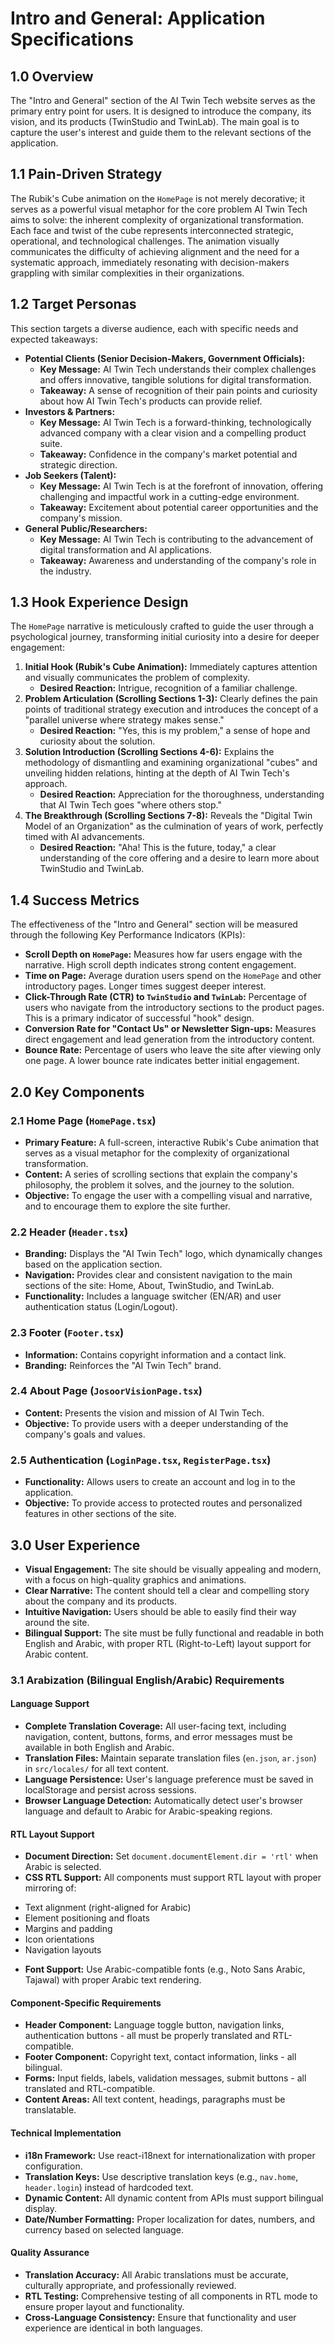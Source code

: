 # Intro and General: Application Specifications

## 1.0 Overview

The "Intro and General" section of the AI Twin Tech website serves as the primary entry point for users. It is designed to introduce the company, its vision, and its products (TwinStudio and TwinLab). The main goal is to capture the user's interest and guide them to the relevant sections of the application.

## 1.1 Pain-Driven Strategy

The Rubik's Cube animation on the `HomePage` is not merely decorative; it serves as a powerful visual metaphor for the core problem AI Twin Tech aims to solve: the inherent complexity of organizational transformation. Each face and twist of the cube represents interconnected strategic, operational, and technological challenges. The animation visually communicates the difficulty of achieving alignment and the need for a systematic approach, immediately resonating with decision-makers grappling with similar complexities in their organizations.

## 1.2 Target Personas

This section targets a diverse audience, each with specific needs and expected takeaways:

*   **Potential Clients (Senior Decision-Makers, Government Officials):**
    *   **Key Message:** AI Twin Tech understands their complex challenges and offers innovative, tangible solutions for digital transformation.
    *   **Takeaway:** A sense of recognition of their pain points and curiosity about how AI Twin Tech's products can provide relief.
*   **Investors & Partners:**
    *   **Key Message:** AI Twin Tech is a forward-thinking, technologically advanced company with a clear vision and a compelling product suite.
    *   **Takeaway:** Confidence in the company's market potential and strategic direction.
*   **Job Seekers (Talent):**
    *   **Key Message:** AI Twin Tech is at the forefront of innovation, offering challenging and impactful work in a cutting-edge environment.
    *   **Takeaway:** Excitement about potential career opportunities and the company's mission.
*   **General Public/Researchers:**
    *   **Key Message:** AI Twin Tech is contributing to the advancement of digital transformation and AI applications.
    *   **Takeaway:** Awareness and understanding of the company's role in the industry.

## 1.3 Hook Experience Design

The `HomePage` narrative is meticulously crafted to guide the user through a psychological journey, transforming initial curiosity into a desire for deeper engagement:

1.  **Initial Hook (Rubik's Cube Animation):** Immediately captures attention and visually communicates the problem of complexity.
    *   **Desired Reaction:** Intrigue, recognition of a familiar challenge.
2.  **Problem Articulation (Scrolling Sections 1-3):** Clearly defines the pain points of traditional strategy execution and introduces the concept of a "parallel universe where strategy makes sense."
    *   **Desired Reaction:** "Yes, this is my problem," a sense of hope and curiosity about the solution.
3.  **Solution Introduction (Scrolling Sections 4-6):** Explains the methodology of dismantling and examining organizational "cubes" and unveiling hidden relations, hinting at the depth of AI Twin Tech's approach.
    *   **Desired Reaction:** Appreciation for the thoroughness, understanding that AI Twin Tech goes "where others stop."
4.  **The Breakthrough (Scrolling Sections 7-8):** Reveals the "Digital Twin Model of an Organization" as the culmination of years of work, perfectly timed with AI advancements.
    *   **Desired Reaction:** "Aha! This is the future, today," a clear understanding of the core offering and a desire to learn more about TwinStudio and TwinLab.

## 1.4 Success Metrics

The effectiveness of the "Intro and General" section will be measured through the following Key Performance Indicators (KPIs):

*   **Scroll Depth on `HomePage`:** Measures how far users engage with the narrative. High scroll depth indicates strong content engagement.
*   **Time on Page:** Average duration users spend on the `HomePage` and other introductory pages. Longer times suggest deeper interest.
*   **Click-Through Rate (CTR) to `TwinStudio` and `TwinLab`:** Percentage of users who navigate from the introductory sections to the product pages. This is a primary indicator of successful "hook" design.
*   **Conversion Rate for "Contact Us" or Newsletter Sign-ups:** Measures direct engagement and lead generation from the introductory content.
*   **Bounce Rate:** Percentage of users who leave the site after viewing only one page. A lower bounce rate indicates better initial engagement.

## 2.0 Key Components

### 2.1 Home Page (`HomePage.tsx`)

*   **Primary Feature:** A full-screen, interactive Rubik's Cube animation that serves as a visual metaphor for the complexity of organizational transformation.
*   **Content:** A series of scrolling sections that explain the company's philosophy, the problem it solves, and the journey to the solution.
*   **Objective:** To engage the user with a compelling visual and narrative, and to encourage them to explore the site further.

### 2.2 Header (`Header.tsx`)

*   **Branding:** Displays the "AI Twin Tech" logo, which dynamically changes based on the application section.
*   **Navigation:** Provides clear and consistent navigation to the main sections of the site: Home, About, TwinStudio, and TwinLab.
*   **Functionality:** Includes a language switcher (EN/AR) and user authentication status (Login/Logout).

### 2.3 Footer (`Footer.tsx`)

*   **Information:** Contains copyright information and a contact link.
*   **Branding:** Reinforces the "AI Twin Tech" brand.

### 2.4 About Page (`JosoorVisionPage.tsx`)

*   **Content:** Presents the vision and mission of AI Twin Tech.
*   **Objective:** To provide users with a deeper understanding of the company's goals and values.

### 2.5 Authentication (`LoginPage.tsx`, `RegisterPage.tsx`)

*   **Functionality:** Allows users to create an account and log in to the application.
*   **Objective:** To provide access to protected routes and personalized features in other sections of the site.

## 3.0 User Experience

*   **Visual Engagement:** The site should be visually appealing and modern, with a focus on high-quality graphics and animations.
*   **Clear Narrative:** The content should tell a clear and compelling story about the company and its products.
*   **Intuitive Navigation:** Users should be able to easily find their way around the site.
*   **Bilingual Support:** The site must be fully functional and readable in both English and Arabic, with proper RTL (Right-to-Left) layout support for Arabic content.

### 3.1 Arabization (Bilingual English/Arabic) Requirements

#### Language Support
*   **Complete Translation Coverage:** All user-facing text, including navigation, content, buttons, forms, and error messages must be available in both English and Arabic.
*   **Translation Files:** Maintain separate translation files (`en.json`, `ar.json`) in `src/locales/` for all text content.
*   **Language Persistence:** User's language preference must be saved in localStorage and persist across sessions.
*   **Browser Language Detection:** Automatically detect user's browser language and default to Arabic for Arabic-speaking regions.

#### RTL Layout Support
*   **Document Direction:** Set `document.documentElement.dir = 'rtl'` when Arabic is selected.
*   **CSS RTL Support:** All components must support RTL layout with proper mirroring of:
  - Text alignment (right-aligned for Arabic)
  - Element positioning and floats
  - Margins and padding
  - Icon orientations
  - Navigation layouts
*   **Font Support:** Use Arabic-compatible fonts (e.g., Noto Sans Arabic, Tajawal) with proper Arabic text rendering.

#### Component-Specific Requirements
*   **Header Component:** Language toggle button, navigation links, authentication buttons - all must be properly translated and RTL-compatible.
*   **Footer Component:** Copyright text, contact information, links - all bilingual.
*   **Forms:** Input fields, labels, validation messages, submit buttons - all translated and RTL-compatible.
*   **Content Areas:** All text content, headings, paragraphs must be translatable.

#### Technical Implementation
*   **i18n Framework:** Use react-i18next for internationalization with proper configuration.
*   **Translation Keys:** Use descriptive translation keys (e.g., `nav.home`, `header.login`) instead of hardcoded text.
*   **Dynamic Content:** All dynamic content from APIs must support bilingual display.
*   **Date/Number Formatting:** Proper localization for dates, numbers, and currency based on selected language.

#### Quality Assurance
*   **Translation Accuracy:** All Arabic translations must be accurate, culturally appropriate, and professionally reviewed.
*   **RTL Testing:** Comprehensive testing of all components in RTL mode to ensure proper layout and functionality.
*   **Cross-Language Consistency:** Ensure that functionality and user experience are identical in both languages.

